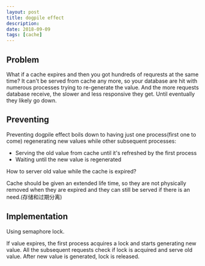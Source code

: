 ```yaml
---
layout: post
title: dogpile effect
description: 
date: 2018-09-09
tags: [cache]
---
```


## Problem

What if a cache expires and then you got hundreds of requrests at the same time? It can't be served from cache any more, so your database are hit with numerous processes trying to re-generate the value. And the more requests database receive, the slower and less responsive they get. Until eventually they likely go down.

<!-- more -->

## Preventing

Preventing dogpile effect boils down to having just one process(first one to come) regenerating new values while other subsequent processes:
- Serving the old value from cache until it's refreshed by the first process
- Waiting until the new value is regenerated

How to server old value while the cache is expired?

Cache should be given an extended life time, so they are not physically removed when they are expired and they can still be served if there is an need.(存储和过期分离)

## Implementation

Using semaphore lock.

If value expires, the first process acquires a lock and starts generating new value. All the subsequent requests check if lock is acquired and serve old value. After new value is generated, lock is released.

